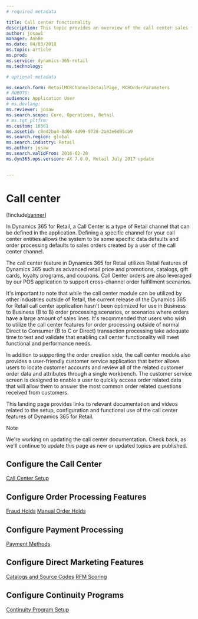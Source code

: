 ```yaml
---
# required metadata

title: Call center functionality
description: This topic provides an overview of the call center sales functionality in Microsoft Dynamics 365 for Retail.
author: josaw1
manager: AnnBe
ms.date: 04/03/2018
ms.topic: article
ms.prod: 
ms.service: dynamics-365-retail
ms.technology: 

# optional metadata

ms.search.form: RetailMCRChannelDetailPage, MCROrderParameters
# ROBOTS: 
audience: Application User
# ms.devlang: 
ms.reviewer: josaw
ms.search.scope: Core, Operations, Retail
# ms.tgt_pltfrm: 
ms.custom: 16361
ms.assetid: c8ed2ba4-8d06-4d99-9728-2a83e6d95ca9
ms.search.region: global
ms.search.industry: Retail
ms.author: josaw
ms.search.validFrom: 2016-02-28
ms.dyn365.ops.version: AX 7.0.0, Retail July 2017 update


---
```


# Call center 

[!include[banner](includes/banner.md)]

In Dynamics 365 for Retail, a Call Center is a type of Retail channel that can be defined in the application. Defining a specific channel for your call center entities allows the system to tie some specific data defaults and order processing defaults to sales orders created by a user of the call center channel.

The call center feature in Dynamics 365 for Retail utilizes Retail features of Dynamics 365 such as advanced retail price and promotions, catalogs, gift cards, loyalty programs, and coupons. Call Center orders are also leveraged by our POS application to support cross-channel order fulfillment scenarios.

It's important to note that while the call center module can be utilized by other industries outside of Retail, the current release of the Dynamics 365 for Retail call center application hasn't been optimized for use in Business to Business (B to B) order processing scenarios, or scenarios where orders have a large amount of sales lines. It's recommended that users who wish to utilize the call center features for order processing outside of normal Direct to Consumer (B to C or Direct) transaction processing take adequate time to test and validate that enabling call center functionality will meet functional and performance needs.

In addition to supporting the order creation side, the call center module also provides a user-friendly customer service application that better allows users to locate customer accounts and review all of the related customer order data and attributes through a single workbench. The customer service screen is designed to enable a user to quickly access order related data that will allow them to answer the most common order related questions received from customers.

This landing page provides links to relevant documentation and videos related to the setup, configuration and functional use of the call center features of Dynamics 365 for Retail.

> [!NOTE]
> We're working on updating the call center documentation. Check back, as we'll continue to update this page as new or updated topics are published.

## Configure the Call Center
[Call Center Setup](set-up-order-processing-options.md)

## Configure Order Processing Features
[Fraud Holds](set-up-fraud-alerts.md)
[Manual Order Holds](work-with-order-holds.md)

## Configure Payment Processing
[Payment Methods](work-with-payments.md)

## Configure Direct Marketing Features
[Catalogs and Source Codes](call-center-catalogs.md)
[RFM Scoring](set-up-rfm-analysis.md)

## Configure Continuity Programs
[Continuity Program Setup](set-up-continuity-program.md)


